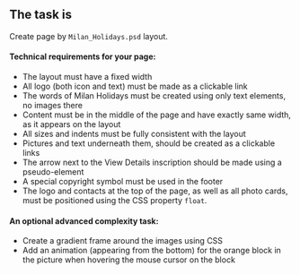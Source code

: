## The task is

Create page by `Milan_Holidays.psd` layout.

#### Technical requirements for your page:
- The layout must have a fixed width
- All logo (both icon and text) must be made as a clickable link
- The words of Milan Holidays must be created using only text elements, no images there
- Content must be in the middle of the page and have exactly same width, as it appears on the layout
- All sizes and indents must be fully consistent with the layout
- Pictures and text underneath them, should be created as a clickable links
- The arrow next to the View Details inscription should be made using a pseudo-element
- A special copyright symbol must be used in the footer
- The logo and contacts at the top of the page, as well as all photo cards, must be positioned using the CSS property `float`.

#### An optional advanced complexity task:
- Create a gradient frame around the images using CSS
- Add an animation (appearing from the bottom) for the orange block in the picture when hovering the mouse cursor on the block
